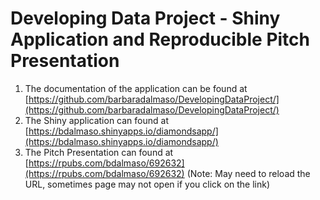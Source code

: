 # Developing Data Project -  Shiny Application and Reproducible Pitch Presentation

1. The documentation of the application can be found at [https://github.com/barbaradalmaso/DevelopingDataProject/](https://github.com/barbaradalmaso/DevelopingDataProject/)
2. The  Shiny application can found at [https://bdalmaso.shinyapps.io/diamondsapp/](https://bdalmaso.shinyapps.io/diamondsapp/)
3. The Pitch Presentation can found at [https://rpubs.com/bdalmaso/692632](https://rpubs.com/bdalmaso/692632) (Note: May need to reload the URL, sometimes page may not open if you click on the link)
